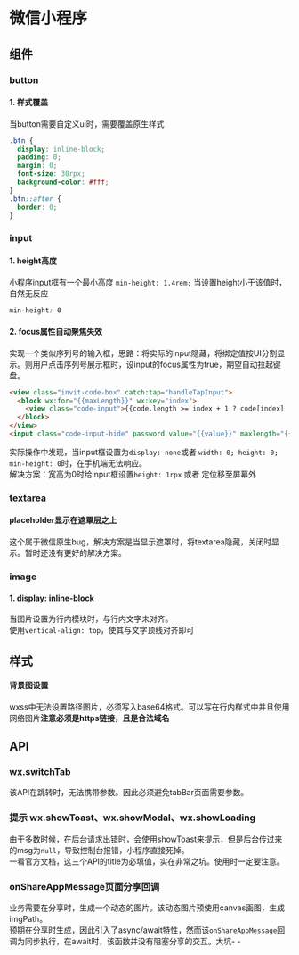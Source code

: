 # 微信小程序

## 组件

### button

#### 1. 样式覆盖
当button需要自定义ui时，需要覆盖原生样式

``` css
.btn {
  display: inline-block;
  padding: 0;
  margin: 0;
  font-size: 30rpx;
  background-color: #fff;
}
.btn::after {
  border: 0;
}
```

### input

#### 1. height高度
小程序input框有一个最小高度 `min-height: 1.4rem;` 当设置height小于该值时，自然无反应

``` css
min-height: 0
```

#### 2. focus属性自动聚焦失效
实现一个类似序列号的输入框，思路：将实际的input隐藏，将绑定值按UI分割显示。则用户点击序列号展示框时，设input的focus属性为true，期望自动拉起键盘。

``` html
<view class="invit-code-box" catch:tap="handleTapInput">
  <block wx:for="{{maxLength}}" wx:key="index">
    <view class="code-input">{{code.length >= index + 1 ? code[index] : ''}}</view>
  </block>
</view>
<input class="code-input-hide" password value="{{value}}" maxlength="{{maxLength}}" focus="{{isFocus}}" bindinput="handleInput" bindblur="handleBlur" />
```

实际操作中发现，当input框设置为`display: none`或者 `width: 0; height: 0; min-height: 0`时，在手机端无法响应。<br />
解决方案：宽高为0时给input框设置`height: 1rpx` 或者 定位移至屏幕外

### textarea
#### placeholder显示在遮罩层之上
这个属于微信原生bug，解决方案是当显示遮罩时，将textarea隐藏，关闭时显示。暂时还没有更好的解决方案。

### image

#### 1. display: inline-block
当图片设置为行内模块时，与行内文字未对齐。<br />
使用`vertical-align: top`，使其与文字顶线对齐即可

## 样式

#### 背景图设置
wxss中无法设置路径图片，必须写入base64格式。可以写在行内样式中并且使用网络图片**注意必须是https链接，且是合法域名**

## API
### wx.switchTab
该API在跳转时，无法携带参数。因此必须避免tabBar页面需要参数。

### 提示 wx.showToast、wx.showModal、wx.showLoading
由于多数时候，在后台请求出错时，会使用showToast来提示，但是后台传过来的msg为`null`，导致控制台报错，小程序直接死掉。<br />
一看官方文档，这三个API的title为必填值，实在非常之坑。使用时一定要注意。

### onShareAppMessage页面分享回调
业务需要在分享时，生成一个动态的图片。该动态图片预使用canvas画图，生成imgPath。<br />
预期在分享时生成，因此引入了async/await特性，然而该`onShareAppMessage`回调为同步执行，在await时，该函数并没有阻塞分享的交互。大坑- -

